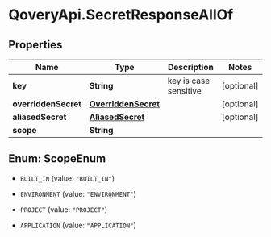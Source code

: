# QoveryApi.SecretResponseAllOf

## Properties

Name | Type | Description | Notes
------------ | ------------- | ------------- | -------------
**key** | **String** | key is case sensitive | [optional] 
**overriddenSecret** | [**OverriddenSecret**](OverriddenSecret.md) |  | [optional] 
**aliasedSecret** | [**AliasedSecret**](AliasedSecret.md) |  | [optional] 
**scope** | **String** |  | 



## Enum: ScopeEnum


* `BUILT_IN` (value: `"BUILT_IN"`)

* `ENVIRONMENT` (value: `"ENVIRONMENT"`)

* `PROJECT` (value: `"PROJECT"`)

* `APPLICATION` (value: `"APPLICATION"`)




